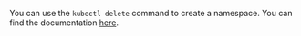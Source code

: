 You can use the `kubectl delete` command to create a namespace. You can find the documentation [here](https://kubernetes.io/docs/concepts/overview/working-with-objects/namespaces/).
